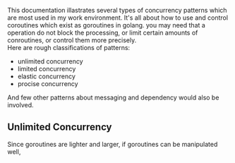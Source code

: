This documentation illastrates several types of concurrency patterns which are most used in my work environment. It's all about how to use and control coroutines which exist as goroutines in golang. you may need that a operation do not block the processing, or limit certain amounts of conroutines, or control them more precisely.   
Here are rough classifications of patterns:

* unlimited concurrency
* limited concurrency
* elastic concurrency
* procise concurrency

And few other patterns about messaging and dependency would also be involved.

## Unlimited Concurrency

Since goroutines are lighter and larger, if goroutines can be manipulated well, 
